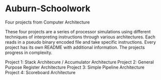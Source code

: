 # Auburn-Schoolwork
Four projects from Computer Architecture 

These four projects are a series of processor simulations using different techniques of interpreting instructions through 
various architectures. Each reads in a pseudo binary encoded file and take specific instructions. Every project has its own
README with additional information. The projects progress in complexity.

Project 1: Stack Architecure / Accumulator Architecture
Project 2: General Purpose Register Architecture
Project 3: Simple Pipeline Architecture
Project 4: Scoreboard Architecture
